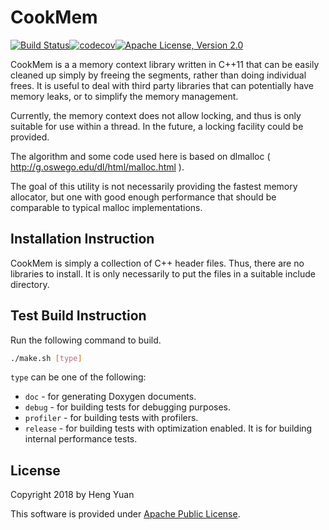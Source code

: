 CookMem
=======

[![Build Status](https://travis-ci.org/coconut2015/cookmem.svg?branch=master)](https://travis-ci.org/coconut2015/cookmem)[![codecov](https://codecov.io/gh/coconut2015/cookmem/branch/master/graph/badge.svg)](https://codecov.io/gh/coconut2015/cookmem)[![Apache License, Version 2.0](https://img.shields.io/badge/license-Apache--2.0-blue.svg)](http://www.apache.org/licenses/LICENSE-2.0)


CookMem is a a memory context library written in C++11 that can be easily
cleaned up simply by freeing the segments, rather than doing individual
frees.  It is useful to deal with third party libraries that can potentially
have memory leaks, or to simplify the memory management.

Currently, the memory context does not allow locking, and thus is only
suitable for use within a thread.  In the future, a locking facility
could be provided.

The algorithm and some code used here is based on dlmalloc
( http://g.oswego.edu/dl/html/malloc.html ).

The goal of this utility is not necessarily providing the fastest memory
allocator, but one with good enough performance that should be comparable
to typical malloc implementations.

Installation Instruction
------------------------

CookMem is simply a collection of C++ header files.  Thus, there are no
libraries to install.  It is only necessarily to put the files in
a suitable include directory.

Test Build Instruction
----------------------

Run the following command to build.

```bash
./make.sh [type]
```

``type`` can be one of the following:

* ``doc`` - for generating Doxygen documents.
* ``debug`` - for building tests for debugging purposes.
* ``profiler`` - for building tests with profilers.
* ``release`` - for building tests with optimization enabled.  It is for
  building internal performance tests.

License
-------

Copyright 2018 by Heng Yuan

This software is provided under
[Apache Public License](https://www.apache.org/licenses/LICENSE-2.0.html).
